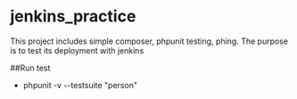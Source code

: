 # jenkins_practice
This project includes simple composer, phpunit testing, phing. The purpose is to test its deployment with jenkins

##Run test
* phpunit -v --testsuite "person"